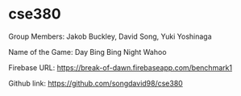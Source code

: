 # cse380

Group Members:
Jakob Buckley, David Song, Yuki Yoshinaga


Name of the Game: Day Bing Bing Night Wahoo

Firebase URL:
https://break-of-dawn.firebaseapp.com/benchmark1

Github link: 
https://github.com/songdavid98/cse380
